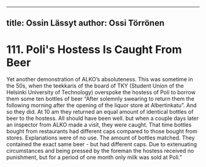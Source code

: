 
---
title: Ossin Lässyt
author: Ossi Törrönen
---

    
# 111. Poli's Hostess Is Caught From Beer

Yet another demonstration of ALKO’s absoluteness. This was sometime in the 50s, when the teekkaris of the board of TKY (Student Union of the Helsinki University of Technology) overspoke the hostess of Poli to borrow them some ten bottles of beer “After solemnly swearing to return them the following morning after the opening of the liquor store at Albertinkatu”. And so they did. At 10 am they returned an equal amount of identical bottles of beer to the hostess. All should have been well. but when a couple days later an inspector from ALKO made a visit, they were caught. That time bottles bought from restaurants had different caps compared to those bought from stores. Explanations were of no use. The amount of bottles matched. They contained the exact same beer - but had different caps. Due to extenuating circumstances and being pressed by the foreman the hostess received no punishment, but for a period of one month only milk was sold at Poli."
